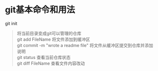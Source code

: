 git基本命令和用法
===
git init
> 将当前目录变成git可以管理的仓库<br>
git add FileName
> 将文件添加到缓冲区<br>
git commit -m "wrote a readme file"
> 将文件从缓冲区提交到仓库并添加说明<br>
git status
> 查看当前仓库状态<br>
git diff FileName
> 查看文件内容改动<br>